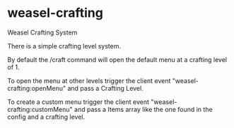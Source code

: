 # weasel-crafting
Weasel Crafting System

There is a simple crafting level system.

By default the /craft command will open the default menu at a crafting level of 1.

To open the menu at other levels trigger the client event "weasel-crafting:openMenu" and pass a Crafting Level.

To create a custom menu trigger the client event "weasel-crafting:customMenu" and pass a Items array like the one found in the config and a crafting level.
